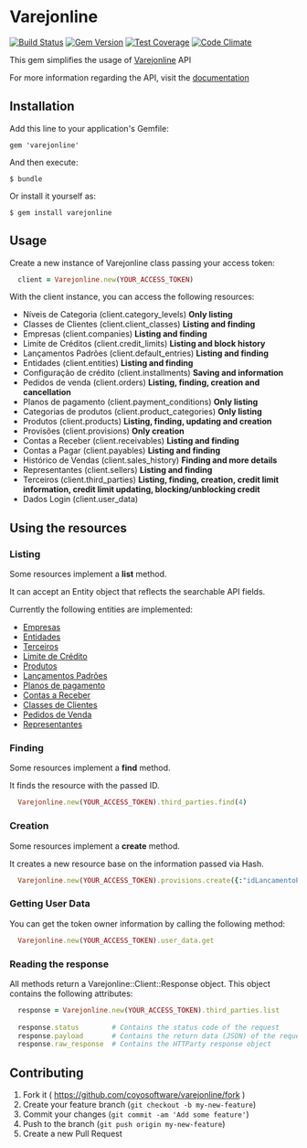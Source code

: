 # Varejonline

[![Build Status](https://travis-ci.org/coyosoftware/varejonline.svg?branch=master)](https://travis-ci.org/coyosoftware/varejonline) [![Gem Version](https://badge.fury.io/rb/varejonline.svg)](https://badge.fury.io/rb/varejonline) [![Test Coverage](https://codeclimate.com/github/coyosoftware/varejonline/badges/coverage.svg)](https://codeclimate.com/github/coyosoftware/varejonline/coverage) [![Code Climate](https://codeclimate.com/github/coyosoftware/varejonline/badges/gpa.svg)](https://codeclimate.com/github/coyosoftware/varejonline)

This gem simplifies the usage of [Varejonline](http://varejonline.com.br/) API

For more information regarding the API, visit the [documentation]

## Installation

Add this line to your application's Gemfile:

    gem 'varejonline'

And then execute:

    $ bundle

Or install it yourself as:

    $ gem install varejonline

## Usage

Create a new instance of Varejonline class passing your access token:

```ruby
  client = Varejonline.new(YOUR_ACCESS_TOKEN)
``` 

With the client instance, you can access the following resources:

* Níveis de Categoria (client.category_levels) **Only listing**
* Classes de Clientes (client.client_classes) **Listing and finding**
* Empresas (client.companies) **Listing and finding**
* Limite de Créditos (client.credit_limits) **Listing and block history**
* Lançamentos Padrões (client.default_entries) **Listing and finding**
* Entidades (client.entities) **Listing and finding**
* Configuração de crédito (client.installments) **Saving and information**
* Pedidos de venda (client.orders) **Listing, finding, creation and cancellation**
* Planos de pagamento (client.payment_conditions) **Only listing**
* Categorias de produtos (client.product_categories) **Only listing**
* Produtos (client.products) **Listing, finding, updating and creation**
* Provisões (client.provisions) **Only creation**
* Contas a Receber (client.receivables) **Listing and finding**
* Contas a Pagar (client.payables) **Listing and finding**
* Histórico de Vendas (client.sales_history) **Finding and more details**
* Representantes (client.sellers) **Listing and finding**
* Terceiros (client.third_parties) **Listing, finding, creation, credit limit information, credit limit updating, blocking/unblocking credit**
* Dados Login (client.user_data)

## Using the resources
### Listing
Some resources implement a **list** method.

It can accept an Entity object that reflects the searchable API fields.

Currently the following entities are implemented:

* [Empresas](lib/varejonline/searcher/administrative/company_searcher.rb)
* [Entidades](lib/varejonline/searcher/administrative/entity_searcher.rb)
* [Terceiros](lib/varejonline/searcher/administrative/third_party_searcher.rb)
* [Limite de Crédito](lib/varejonline/searcher/commercial/credit_limit_searcher.rb)
* [Produtos](lib/varejonline/searcher/commercial/product_searcher.rb)
* [Lançamentos Padrões](lib/varejonline/searcher/financial/default_entry_searcher.rb)
* [Planos de pagamento](lib/varejonline/searcher/financial/payment_condition_searcher.rb)
* [Contas a Receber](lib/varejonline/searcher/financial/receivable_searcher.rb)
* [Classes de Clientes](lib/varejonline/searcher/operational/client_class_searcher.rb)
* [Pedidos de Venda](lib/varejonline/searcher/operational/order_searcher.rb)
* [Representantes](lib/varejonline/searcher/operational/seller_searcher.rb)

### Finding
Some resources implement a **find** method.

It finds the resource with the passed ID.

```ruby
  Varejonline.new(YOUR_ACCESS_TOKEN).third_parties.find(4)
```

### Creation
Some resources implement a **create** method.

It creates a new resource base on the information passed via Hash.

```ruby
  Varejonline.new(YOUR_ACCESS_TOKEN).provisions.create({:"idLancamentoPadrao" => 3, :"idEntidade" => 1, :"idTerceiro" => 15, :"data" => "21-10-2012", :"valor" =>123.40, :"historico" => "histórico da provisão"})
```

### Getting User Data
You can get the token owner information by calling the following method:

```ruby
  Varejonline.new(YOUR_ACCESS_TOKEN).user_data.get
```

### Reading the response
All methods return a Varejonline::Client::Response object. This object contains the following attributes:

```ruby
  response = Varejonline.new(YOUR_ACCESS_TOKEN).third_parties.list
  
  response.status        # Contains the status code of the request
  response.payload       # Contains the return data (JSON) of the request
  response.raw_response  # Contains the HTTParty response object
```

## Contributing

1. Fork it ( https://github.com/coyosoftware/varejonline/fork )
2. Create your feature branch (`git checkout -b my-new-feature`)
3. Commit your changes (`git commit -am 'Add some feature'`)
4. Push to the branch (`git push origin my-new-feature`)
5. Create a new Pull Request

[documentation]: https://github.com/Varejonline/api/wiki
